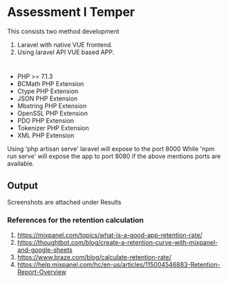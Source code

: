# Assessment l Temper

This consists two method development
1. Laravel with native VUE frontend.
2. Using laravel API VUE based APP.

# 
* PHP >= 7.1.3
* BCMath PHP Extension
* Ctype PHP Extension
* JSON PHP Extension
* Mbstring PHP Extension
* OpenSSL PHP Extension
* PDO PHP Extension
* Tokenizer PHP Extension
* XML PHP Extension

Using 'php artisan serve' laravel will expose to the port 8000
While 'npm run serve' will expose the app to port 8080 if the above mentions ports are available.

## Output
Screenshots are attached under Results

### References for the retention calculation
1. https://mixpanel.com/topics/what-is-a-good-app-retention-rate/
2. https://thoughtbot.com/blog/create-a-retention-curve-with-mixpanel-and-google-sheets
3. https://www.braze.com/blog/calculate-retention-rate/
4. https://help.mixpanel.com/hc/en-us/articles/115004546883-Retention-Report-Overview
